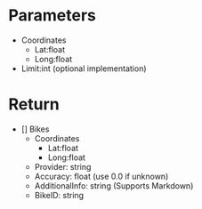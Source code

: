 # Parameters
  - Coordinates
    - Lat:float
    - Long:float
  - Limit:int (optional implementation)
  
# Return
  - [] Bikes
    - Coordinates
      - Lat:float
      - Long:float
    - Provider: string
    - Accuracy: float (use 0.0 if unknown)
    - AdditionalInfo: string (Supports Markdown)
    - BikeID: string